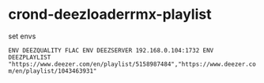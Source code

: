 # crond-deezloaderrmx-playlist

set envs

`ENV DEEZQUALITY FLAC
ENV DEEZSERVER 192.168.0.104:1732
ENV DEEZPLAYLIST "https://www.deezer.com/en/playlist/5158987484","https://www.deezer.com/en/playlist/1043463931" `
